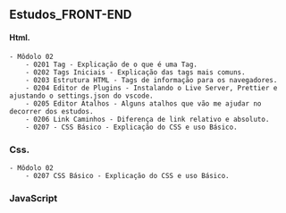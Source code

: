 ## Estudos_FRONT-END

#### Html.

    - Môdolo 02
        - 0201 Tag - Explicação de o que é uma Tag.
        - 0202 Tags Iniciais - Explicação das tags mais comuns.
        - 0203 Estrutura HTML - Tags de informação para os navegadores.
        - 0204 Editor de Plugins - Instalando o Live Server, Prettier e ajustando o settings.json do vscode.
        - 0205 Editor Atalhos - Alguns atalhos que vão me ajudar no decorrer dos estudos.
        - 0206 Link Caminhos - Diferença de link relativo e absoluto.
        - 0207 - CSS Básico - Explicação do CSS e uso Básico.

### Css.
    - Môdolo 02
        - 0207 CSS Básico - Explicação do CSS e uso Básico.

### JavaScript
